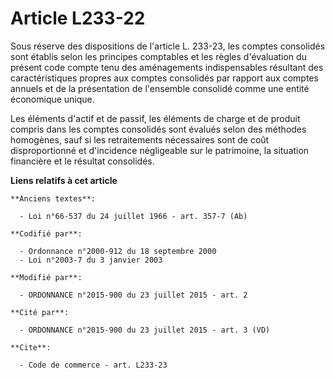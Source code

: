 # Article L233-22

Sous réserve des dispositions de l'article L. 233-23, les comptes consolidés sont établis selon les principes comptables et
les règles d'évaluation du présent code compte tenu des aménagements indispensables résultant des caractéristiques propres
aux comptes consolidés par rapport aux comptes annuels et de la présentation de l'ensemble consolidé comme une entité
économique unique. 

Les éléments d'actif et de passif, les éléments de charge et de produit compris dans les comptes consolidés sont évalués
selon des méthodes homogènes, sauf si les retraitements nécessaires sont de coût disproportionné et d'incidence négligeable
sur le patrimoine, la situation financière et le résultat consolidés.

**Liens relatifs à cet article**

	**Anciens textes**:

	  - Loi n°66-537 du 24 juillet 1966 - art. 357-7 (Ab)

	**Codifié par**:

	  - Ordonnance n°2000-912 du 18 septembre 2000
	  - Loi n°2003-7 du 3 janvier 2003

	**Modifié par**:

	  - ORDONNANCE n°2015-900 du 23 juillet 2015 - art. 2

	**Cité par**:

	  - ORDONNANCE n°2015-900 du 23 juillet 2015 - art. 3 (VD)

	**Cite**:

	  - Code de commerce - art. L233-23
